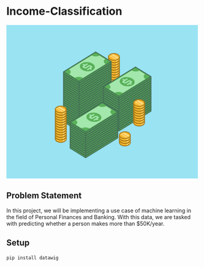# Income-Classification


<img src="https://github.com/SidhantMathur23/Income-Classification/blob/main/Income%20gifs%20and%20images/Money%20gif.gif" width="500" height="400">

## Problem Statement 
In this project, we will be implementing a use case of machine learning in the field of Personal Finances and Banking. With this data, we are tasked with predicting whether a person makes more than $50K/year.

## Setup
```python
pip install datawig
```
